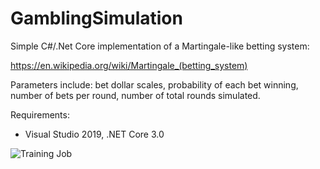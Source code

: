 # GamblingSimulation
Simple C#/.Net Core implementation of a Martingale-like betting system:

https://en.wikipedia.org/wiki/Martingale_(betting_system)

Parameters include: bet dollar scales, probability of each bet winning, number of bets per round, number of total rounds simulated.

Requirements:
* Visual Studio 2019, .NET Core 3.0

![Training Job](https://github.com/bartczernicki/GamblingSimulation/blob/master/GamblingSimulation.png)
